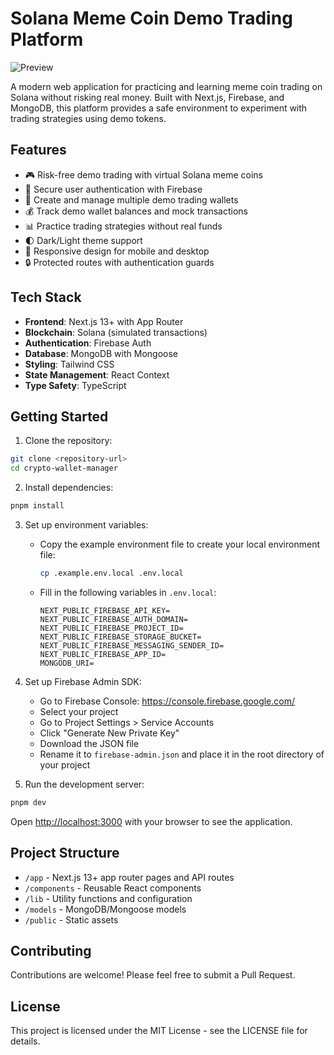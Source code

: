 # Solana Meme Coin Demo Trading Platform
![Preview](https://res.cloudinary.com/djaqusrpx/image/upload/v1733900454/Screenshot_from_2024-12-10_12-38-47_r4xwig.png)

A modern web application for practicing and learning meme coin trading on Solana without risking real money. Built with Next.js, Firebase, and MongoDB, this platform provides a safe environment to experiment with trading strategies using demo tokens.

## Features

- 🎮 Risk-free demo trading with virtual Solana meme coins
- 🔐 Secure user authentication with Firebase
- 👛 Create and manage multiple demo trading wallets
- 💰 Track demo wallet balances and mock transactions
- 📊 Practice trading strategies without real funds
- 🌓 Dark/Light theme support
- 📱 Responsive design for mobile and desktop
- 🔒 Protected routes with authentication guards

## Tech Stack

- **Frontend**: Next.js 13+ with App Router
- **Blockchain**: Solana (simulated transactions)
- **Authentication**: Firebase Auth
- **Database**: MongoDB with Mongoose
- **Styling**: Tailwind CSS
- **State Management**: React Context
- **Type Safety**: TypeScript

## Getting Started

1. Clone the repository:
```bash
git clone <repository-url>
cd crypto-wallet-manager
```

2. Install dependencies:
```bash
pnpm install
```

3. Set up environment variables:
   - Copy the example environment file to create your local environment file:
     ```bash
     cp .example.env.local .env.local
     ```
   - Fill in the following variables in `.env.local`:
     ```
     NEXT_PUBLIC_FIREBASE_API_KEY=
     NEXT_PUBLIC_FIREBASE_AUTH_DOMAIN=
     NEXT_PUBLIC_FIREBASE_PROJECT_ID=
     NEXT_PUBLIC_FIREBASE_STORAGE_BUCKET=
     NEXT_PUBLIC_FIREBASE_MESSAGING_SENDER_ID=
     NEXT_PUBLIC_FIREBASE_APP_ID=
     MONGODB_URI=
     ```

4. Set up Firebase Admin SDK:
   - Go to Firebase Console: https://console.firebase.google.com/
   - Select your project
   - Go to Project Settings > Service Accounts
   - Click "Generate New Private Key"
   - Download the JSON file
   - Rename it to `firebase-admin.json` and place it in the root directory of your project

5. Run the development server:
```bash
pnpm dev
```

Open [http://localhost:3000](http://localhost:3000) with your browser to see the application.

## Project Structure

- `/app` - Next.js 13+ app router pages and API routes
- `/components` - Reusable React components
- `/lib` - Utility functions and configuration
- `/models` - MongoDB/Mongoose models
- `/public` - Static assets

## Contributing

Contributions are welcome! Please feel free to submit a Pull Request.

## License

This project is licensed under the MIT License - see the LICENSE file for details.
